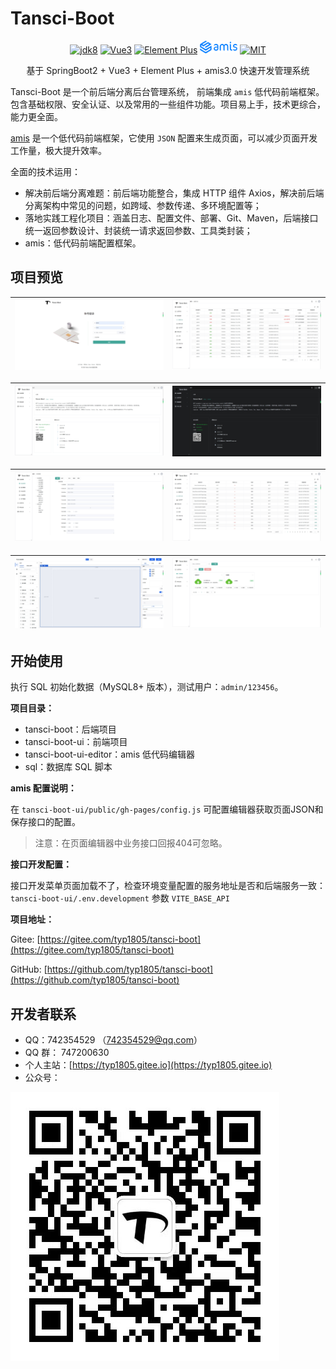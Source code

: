 # Tansci-Boot

<p align="center">
<a href="https://www.oracle.com/java/technologies/downloads/#java8"><img src="https://img.shields.io/badge/jdk-8+-green.svg" alt="jdk8"></a>
<a href="https://vuejs.org"><img src="https://img.shields.io/badge/-Vue-34495e?logo=vue.js" alt="Vue3"></a>
<a href="https://element-plus.gitee.io/#/zh-CN/component/changelog"><img src="https://img.shields.io/badge/element--plus-latest-blue" alt="Element Plus"></a>
<a href="https://aisuda.bce.baidu.com/amis/zh-CN/docs/index"><img src="./doc/logo_408c434.png" width="60" height="20" alt="amis"></a>
<a href="https://gitee.com/link?target=http%3A%2F%2Fwww.opensource.org%2Flicenses%2FMIT"><img src="https://img.shields.io/badge/license-MIT-brightgreen.svg" alt="MIT"></a>
</p>

<p align="center">基于 SpringBoot2 + Vue3 + Element Plus + amis3.0 快速开发管理系统</p>

Tansci-Boot 是一个前后端分离后台管理系统， 前端集成 `amis` 低代码前端框架。包含基础权限、安全认证、以及常用的一些组件功能。项目易上手，技术更综合，能力更全面。

[amis](https://aisuda.bce.baidu.com/amis/zh-CN/docs/index) 是一个低代码前端框架，它使用 `JSON` 配置来生成页面，可以减少页面开发工作量，极大提升效率。

全面的技术运用：

- 解决前后端分离难题：前后端功能整合，集成 HTTP 组件 Axios，解决前后端分离架构中常见的问题，如跨域、参数传递、多环境配置等；
- 落地实践工程化项目：涵盖日志、配置文件、部署、Git、Maven，后端接口统一返回参数设计、封装统一请求返回参数、工具类封装；
- amis：低代码前端配置框架。

## 项目预览

![登录](doc/login.png) | ![登录日志](doc/loginlog.png)
---|---

![首页](doc/home.png) | ![首页](doc/home-1.png)
---|---

![菜单](doc/menu.png) | ![操作日志](doc/log.png)
---|---

![amis](doc/amis.png) | ![magic-api](doc/LcPages.png)
---|---

## 开始使用

执行 SQL 初始化数据（MySQL8+ 版本），测试用户：`admin/123456`。

**项目目录：**

- tansci-boot：后端项目
- tansci-boot-ui：前端项目
- tansci-boot-ui-editor：amis 低代码编辑器
- sql：数据库 SQL 脚本

**amis 配置说明：**

在 ``tansci-boot-ui/public/gh-pages/config.js`` 可配置编辑器获取页面JSON和保存接口的配置。

> 注意：在页面编辑器中业务接口回报404可忽略。

**接口开发配置：**

接口开发菜单页面加载不了，检查环境变量配置的服务地址是否和后端服务一致：``tansci-boot-ui/.env.development`` 参数 `VITE_BASE_API`

**项目地址：**

Gitee: [https://gitee.com/typ1805/tansci-boot](https://gitee.com/typ1805/tansci-boot)

GitHub: [https://github.com/typ1805/tansci-boot](https://github.com/typ1805/tansci-boot)

## 开发者联系

- QQ：742354529 （742354529@qq.com）
- QQ 群： 747200630
- 个人主站：[https://typ1805.gitee.io](https://typ1805.gitee.io)
- 公众号：

![个人公众号](doc/gzh.jpg)